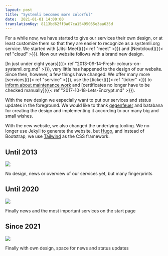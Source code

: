 ```yaml
---
layout: post
title: "Systemli becomes more colorful"
date:  2021-01-01 14:00:00
translationKey: 8113bd62ff3a07ca15495055e3aa635d
---
```

For a while now, we have started to give our services their own design, or at least customize them so that they are 
easier to recognize as a systemli.org service. We started with [Jitsi Meet]({{< ref "meet" >}}) and 
[Nextcloud]({{< ref "cloud" >}}). Now our website follows with a brand new design.

[In just under eight years]({{< ref "2013-09-14-Fresh-colours-on-systemli.org.md" >}}), very little has happened to the 
design of our website. Since then, however, a few things have changed: We offer many more 
[services]({{< ref "service" >}}), use the [ticker]({{< ref "ticker" >}}) to 
[inform about maintenance work](https://updates.systemli.org/) and 
[certificates no longer have to be checked manually]({{< ref "2017-10-18-Lets-Encrypt.md" >}}).

With the new design we especially want to put our services and status updates in the foreground. We would like to thank 
[gegenfeuer](https://www.gegenfeuer.net/) and batabana for creating the design and implementing it according to our 
many big and small wishes.

With the new website, we also changed the underlying tooling. We no longer use Jekyll to generate the website, but 
[Hugo](https://gohugo.io/), and instead of Bootstrap, we use [Tailwind](https://tailwindcss.com/) as the CSS framework.

## Until 2013

<img src="/assets/img/systemli-website-screenshot-v1.jpg" class="border">

No design, news or overview of our services yet, but many fingerprints

## Until 2020

<img src="/assets/img/systemli-website-screenshot-v2.jpg" class="border">

Finally news and the most important services on the start page

## Since 2021

<img src="/assets/img/systemli-website-screenshot-v3.jpg" class="border">

Finally with own design, space for news and status updates
